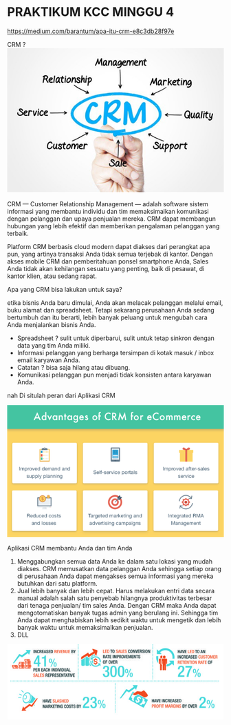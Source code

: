 # PRAKTIKUM KCC MINGGU 4

https://medium.com/barantum/apa-itu-crm-e8c3db28f97e

CRM ?
![alt text](IMG4/crm.PNG)

CRM — Customer Relationship Management — adalah software sistem informasi yang membantu individu dan tim memaksimalkan komunikasi dengan pelanggan dan upaya penjualan mereka. CRM dapat membangun hubungan yang lebih efektif dan memberikan pengalaman pelanggan yang terbaik.

Platform CRM berbasis cloud modern dapat diakses dari perangkat apa pun, yang artinya transaksi Anda tidak semua terjebak di kantor. Dengan akses mobile CRM dan pemberitahuan ponsel smartphone Anda, Sales Anda tidak akan kehilangan sesuatu yang penting, baik di pesawat, di kantor klien, atau sedang rapat.

Apa yang CRM bisa lakukan untuk saya?

etika bisnis Anda baru dimulai, Anda akan melacak pelanggan melalui email, buku alamat dan spreadsheet. Tetapi sekarang perusahaan Anda sedang bertumbuh dan itu berarti, lebih banyak peluang untuk mengubah cara Anda menjalankan bisnis Anda.
- Spreadsheet ? sulit untuk diperbarui, sulit untuk tetap sinkron dengan data yang tim Anda miliki.
- Informasi pelanggan yang berharga tersimpan di kotak masuk / inbox email karyawan Anda.
- Catatan ? bisa saja hilang atau dibuang.
- Komunikasi pelanggan pun menjadi tidak konsisten antara karyawan Anda.

nah Di situlah peran dari Aplikasi CRM

![alt text](IMG4/crm2.PNG)

Aplikasi CRM membantu Anda dan tim Anda
1. Menggabungkan semua data Anda ke dalam satu lokasi yang mudah diakses. CRM memusatkan data pelanggan Anda sehingga setiap orang di perusahaan Anda dapat mengakses semua informasi yang mereka butuhkan dari satu platform.
2. Jual lebih banyak dan lebih cepat. Harus melakukan entri data secara manual adalah salah satu penyebab hilangnya produktivitas terbesar dari tenaga penjualan/ tim sales Anda. Dengan CRM maka Anda dapat mengotomatiskan banyak tugas admin yang berulang ini. Sehingga tim Anda dapat menghabiskan lebih sedikit waktu untuk mengetik dan lebih banyak waktu untuk memaksimalkan penjualan.
3. DLL

![alt text](IMG4/crm3.PNG)

